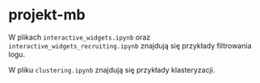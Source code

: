 # projekt-mb

 W plikach `interactive_widgets.ipynb` oraz `interactive_widgets_recruiting.ipynb` znajdują się przykłady filtrowania logu.
 
 W pliku `clustering.ipynb` znajdują się przykłady klasteryzacji.
